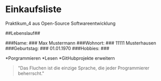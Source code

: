 # Einkaufsliste
Praktikum_4 aus Open-Source Softwareentwicklung

##Lebenslauf##

###Name: ### Max Mustermann
###Wohnort: ### 11111 Musterhausen
###Geburtstag: ### 01.01.1970
###Hobbies: ###


*Porgrammieren
*Lesen
*GitHubprojekte erweitern

>"Das Fluchen ist die einzige Sprache, die jeder Programmierer beherrscht."